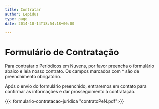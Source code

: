 ```yaml
---
title: Contratar
author: Lepidus
type: page
date: 2014-10-14T18:54:18+00:00

---
```

# Formulário de Contratação

Para contratar o Periódicos em Nuvens, por favor preencha o formulário abaixo e leia nosso contrato. Os campos marcados com * são de preenchimento obrigatório.  


Após o envio do formulário preenchido, entraremos em contato para confirmar as informações e dar prosseguimento à contratação.

{{< formulario-contratacao-juridica "contratoPeN.pdf">}}